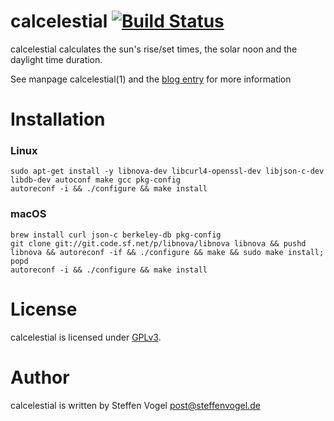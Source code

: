 # calcelestial [![Build Status](https://travis-ci.org/stv0g/calcelestial.svg?branch=master)](https://travis-ci.org/stv0g/calcelestial)

calcelestial calculates the sun's rise/set times, the solar noon and the daylight time duration.

See manpage calcelestial(1) and the [blog entry](https://www.noteblok.net/2012/12/23/cron-jobs-fur-sonnenauf-untergang/) for more information

# Installation

### Linux

```
sudo apt-get install -y libnova-dev libcurl4-openssl-dev libjson-c-dev libdb-dev autoconf make gcc pkg-config
autoreconf -i && ./configure && make install
```

### macOS

```
brew install curl json-c berkeley-db pkg-config
git clone git://git.code.sf.net/p/libnova/libnova libnova && pushd libnova && autoreconf -if && ./configure && make && sudo make install; popd
autoreconf -i && ./configure && make install
```

# License

calcelestial is licensed under [GPLv3](https://www.gnu.org/licenses/gpl-3.0.html).

# Author

calcelestial is written by Steffen Vogel <post@steffenvogel.de>

